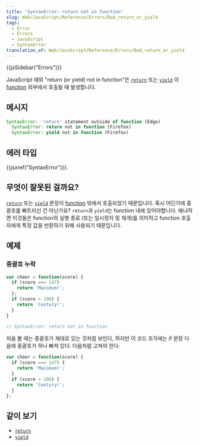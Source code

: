 ```yaml
---
title: 'SyntaxError: return not in function'
slug: Web/JavaScript/Reference/Errors/Bad_return_or_yield
tags:
  - Error
  - Errors
  - JavaScript
  - SyntaxError
translation_of: Web/JavaScript/Reference/Errors/Bad_return_or_yield
---
```


{{jsSidebar("Errors")}}

JavaScript 예외 "return (or yield) not in function"은
[`return`](/en-US/docs/Web/JavaScript/Reference/Statements/return)
또는 [`yield`](/en-US/docs/Web/JavaScript/Reference/Operators/yield)
이 [function](/en-US/docs/Web/JavaScript/Guide/Functions) 외부에서 호출될 때 발생합니다.

## 메시지

```js
SyntaxError: 'return' statement outside of function (Edge)
  SyntaxError: return not in function (Firefox)
  SyntaxError: yield not in function (Firefox)
```

## 에러 타입

{{jsxref("SyntaxError")}}.

## 무엇이 잘못된 걸까요?

[`return`](/en-US/docs/Web/JavaScript/Reference/Statements/return)
또는 [`yield`](/en-US/docs/Web/JavaScript/Reference/Operators/yield)
문장이 [function](/en-US/docs/Web/JavaScript/Guide/Functions) 밖에서 호출되었기 때문입니다.
혹시 어딘가에 중괄호를 빠트리신 건 아닌가요? `return`과 `yield`는 function 내에 있어야합니다.
왜냐하면 이것들은 function의 실행 종료 (또는 일시정지 및 재개)를 의미하고 function 호출자에게 특정 값을 반환하기 위해 사용되기 때문입니다.

## 예제

### 중괄호 누락

```js example-bad
var cheer = function(score) {
  if (score === 147)
    return 'Maximum!';
  };
  if (score > 100) {
    return 'Century!';
  }
}

// SyntaxError: return not in function
```

처음 볼 때는 중괄호가 제대로 있는 것처럼 보인다, 하지만 이 코드 조각에는 if 문장 다음에 중괄호가 하나 빠져 있다. 다음처럼 고쳐야 한다:

```js example-good
var cheer = function(score) {
  if (score === 147) {
    return 'Maximum!';
  }
  if (score > 100) {
    return 'Century!';
  }
};
```

## 같이 보기

- [`return`](/en-US/docs/Web/JavaScript/Reference/Statements/return)
- [`yield`](/en-US/docs/Web/JavaScript/Reference/Operators/yield)
